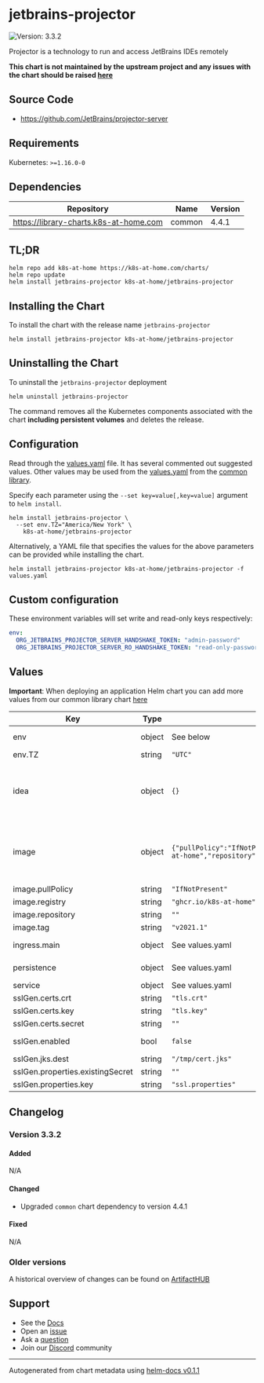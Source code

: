 # jetbrains-projector

![Version: 3.3.2](https://img.shields.io/badge/Version-3.3.2-informational?style=flat-square)

Projector is a technology to run and access JetBrains IDEs remotely

**This chart is not maintained by the upstream project and any issues with the chart should be raised [here](https://github.com/k8s-at-home/charts/issues/new/choose)**

## Source Code

* <https://github.com/JetBrains/projector-server>

## Requirements

Kubernetes: `>=1.16.0-0`

## Dependencies

| Repository | Name | Version |
|------------|------|---------|
| https://library-charts.k8s-at-home.com | common | 4.4.1 |

## TL;DR

```console
helm repo add k8s-at-home https://k8s-at-home.com/charts/
helm repo update
helm install jetbrains-projector k8s-at-home/jetbrains-projector
```

## Installing the Chart

To install the chart with the release name `jetbrains-projector`

```console
helm install jetbrains-projector k8s-at-home/jetbrains-projector
```

## Uninstalling the Chart

To uninstall the `jetbrains-projector` deployment

```console
helm uninstall jetbrains-projector
```

The command removes all the Kubernetes components associated with the chart **including persistent volumes** and deletes the release.

## Configuration

Read through the [values.yaml](./values.yaml) file. It has several commented out suggested values.
Other values may be used from the [values.yaml](https://github.com/k8s-at-home/library-charts/tree/main/charts/stable/common/values.yaml) from the [common library](https://github.com/k8s-at-home/library-charts/tree/main/charts/stable/common).

Specify each parameter using the `--set key=value[,key=value]` argument to `helm install`.

```console
helm install jetbrains-projector \
  --set env.TZ="America/New York" \
    k8s-at-home/jetbrains-projector
```

Alternatively, a YAML file that specifies the values for the above parameters can be provided while installing the chart.

```console
helm install jetbrains-projector k8s-at-home/jetbrains-projector -f values.yaml
```

## Custom configuration
  These environment variables will set write and read-only keys respectively:
  ```yaml
  env:
    ORG_JETBRAINS_PROJECTOR_SERVER_HANDSHAKE_TOKEN: "admin-password"
    ORG_JETBRAINS_PROJECTOR_SERVER_RO_HANDSHAKE_TOKEN: "read-only-password"
  ```

## Values

**Important**: When deploying an application Helm chart you can add more values from our common library chart [here](https://github.com/k8s-at-home/library-charts/tree/main/charts/stable/common)

| Key | Type | Default | Description |
|-----|------|---------|-------------|
| env | object | See below | environment variables. See [image docs](https://github.com/JetBrains/projector-docker) for more details. |
| env.TZ | string | `"UTC"` | Set the container timezone |
| idea | object | `{}` | IDE settings overrides. See the prospective IDE docs (like pycharm)[https://www.jetbrains.com/help/pycharm/tuning-the-ide.html#common-platform-properties] for more info. Default config paths will be /config/* E.G. `idea.system.path=/config/system` |
| image | object | `{"pullPolicy":"IfNotPresent","registry":"ghcr.io/k8s-at-home","repository":"","tag":"v2021.1"}` |  IMPORTANT NOTE This chart inherits from our common library chart. You can check the default values/options here: https://github.com/k8s-at-home/library-charts/tree/main/charts/stable/common/values.yaml See list of available images [here](ttps://github.com/orgs/k8s-at-home/packages?tab=packages&q=projector) |
| image.pullPolicy | string | `"IfNotPresent"` | image pull policy |
| image.registry | string | `"ghcr.io/k8s-at-home"` | image registry |
| image.repository | string | `""` | image repository. *MUST SPECIFY AN IMAGE* |
| image.tag | string | `"v2021.1"` | image tag |
| ingress.main | object | See values.yaml | Enable and configure ingress settings for the chart under this key. |
| persistence | object | See values.yaml | Configure persistence settings for the chart under this key. |
| service | object | See values.yaml | Configures service settings for the chart. |
| sslGen.certs.crt | string | `"tls.crt"` | key that holds the tls crt |
| sslGen.certs.key | string | `"tls.key"` | key that holds the tls key |
| sslGen.certs.secret | string | `""` | name of secret to mount that has the TLS certs |
| sslGen.enabled | bool | `false` | enable automatic conversion of mounted TLS certs to JKS for WSS protocol |
| sslGen.jks.dest | string | `"/tmp/cert.jks"` | location of generated cert.jks used |
| sslGen.properties.existingSecret | string | `""` | pre-existing ssl.properties secret |
| sslGen.properties.key | string | `"ssl.properties"` | key that holds ssl.properties file |

## Changelog

### Version 3.3.2

#### Added

N/A

#### Changed

* Upgraded `common` chart dependency to version 4.4.1

#### Fixed

N/A

### Older versions

A historical overview of changes can be found on [ArtifactHUB](https://artifacthub.io/packages/helm/k8s-at-home/jetbrains-projector?modal=changelog)

## Support

- See the [Docs](https://docs.k8s-at-home.com/our-helm-charts/getting-started/)
- Open an [issue](https://github.com/k8s-at-home/charts/issues/new/choose)
- Ask a [question](https://github.com/k8s-at-home/organization/discussions)
- Join our [Discord](https://discord.gg/sTMX7Vh) community

----------------------------------------------
Autogenerated from chart metadata using [helm-docs v0.1.1](https://github.com/k8s-at-home/helm-docs/releases/v0.1.1)
